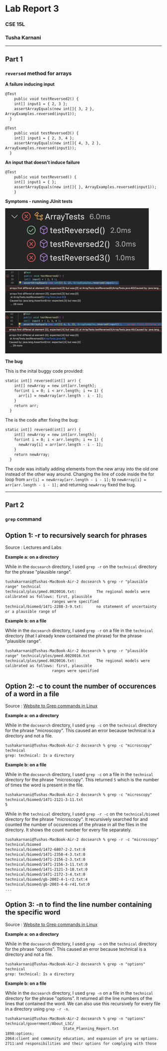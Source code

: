 # Lab Report 3
### CSE 15L 
### Tusha Karnani

---

## **Part 1**

### `reversed` method for arrays

**A failure inducing input**
```
@Test
	public void testReversed2() {
    int[] input1 = { 2, 3 };
    assertArrayEquals(new int[]{ 3, 2 }, ArrayExamples.reversed(input1));
  }
```
```
@Test
	public void testReversed3() {
    int[] input1 = { 2, 3, 4 };
    assertArrayEquals(new int[]{ 4, 3, 2 }, ArrayExamples.reversed(input1));
  }
```

**An input that doesn't induce failure**
```
@Test
	public void testReversed() {
    int[] input1 = { };
    assertArrayEquals(new int[]{ }, ArrayExamples.reversed(input1));
	}
```

**Symptoms - running JUnit tests**

![Image](s1.png)
![Image](s2.png)
![Image](s3.png)

**The bug**

This is the inital buggy code provided:

```
static int[] reversed(int[] arr) {
    int[] newArray = new int[arr.length];
    for(int i = 0; i < arr.length; i += 1) {
      arr[i] = newArray[arr.length - i - 1];
    }
    return arr;
  }
```

The is the code after fixing the bug:

```
static int[] reversed(int[] arr) {
    int[] newArray = new int[arr.length];
    for(int i = 0; i < arr.length; i += 1) {
      newArray[i] = arr[arr.length - i - 1];
    }
    return newArray;
  }
```

The code was initially adding elements from the new array into the old one instead of the other way around.
Changing the line of code inside the for loop from `arr[i] = newArray[arr.length - i - 1];` to `newArray[i] = arr[arr.length - i - 1];` and returning `newArray` fixed the bug.

---

## **Part 2**

### `grep` command

## Option 1: -r to recursively search for phrases

Source : Lectures and Labs

**Example a: on a directory**

While in the `docsearch` directory, I used `grep -r` on the `technical` directory for the phrase "plausible range".

```
tushakarnani@Tushas-MacBook-Air-2 docsearch % grep -r "plausible range" technical
technical/plos/pmed.0020016.txt:         The regional models were calibrated as follows: first, plausible
					 ranges were specified
technical/biomed/1471-2288-3-9.txt:      no statement of uncertainty or a plausible range of
```

**Example b: on a file** 

While in the `docsearch` directory, I used `grep -r` on a file in the `technical` directory (that I already knew contained the phrase) for the phrase "plausible range".

```
tushakarnani@Tushas-MacBook-Air-2 docsearch % grep -r "plausible range" technical/plos/pmed.0020016.txt
technical/plos/pmed.0020016.txt:         The regional models were calibrated as follows: first, plausible
					 ranges were specified
```

## Option 2: -c to count the number of occurences of a word in a file

Source : [Website to Grep commands in Linux](https://www.freecodecamp.org/news/grep-command-in-linux-usage-options-and-syntax-examples/#:~:text=Grep%20is%20a%20useful%20command,a%20powerful%20command%20to%20use.)

**Example a: on a directory**

While in the `docsearch` directory, I used `grep -c` on the `technical` directory for the phrase "microscopy". This caused an error because technical is a directory and not a file.

```
tushakarnani@Tushas-MacBook-Air-2 docsearch % grep -c "microscopy" technical
grep: technical: Is a directory
```

**Example b: on a file**

While in the `docsearch` directory, I used `grep -c` on a file in the `technical` directory for the phrase "microscopy". This returned `5` which is the number of times the word is present in the file.

```
tushakarnani@Tushas-MacBook-Air-2 docsearch % grep -c "microscopy" technical/biomed/1471-2121-3-11.txt
5
```

While in the `technical` directory, I used `grep -r -c` on the `technical/biomed` directory for the phrase "microscopy". It recursively searched for and counted the number of occurences of the phrase in all the files in the directory. It shows the count number for every file separately.

```
tushakarnani@Tushas-MacBook-Air-2 docsearch % grep -r -c "microscopy" technical/biomed
technical/biomed/1472-6807-2-2.txt:0
technical/biomed/1471-2350-4-3.txt:0
technical/biomed/1471-2156-2-3.txt:0
technical/biomed/1471-2156-3-11.txt:0
technical/biomed/1471-2121-3-10.txt:0
technical/biomed/1471-2172-3-4.txt:0
technical/biomed/gb-2002-4-1-r2.txt:4
technical/biomed/gb-2003-4-6-r41.txt:0
...
```

## Option 3: -n to find the line number containing the specific word

Source : [Website to Grep commands in Linux](https://www.freecodecamp.org/news/grep-command-in-linux-usage-options-and-syntax-examples/#:~:text=Grep%20is%20a%20useful%20command,a%20powerful%20command%20to%20use.)

**Example a: on a directory**

While in the `docsearch` directory, I used `grep -n` on the `technical` directory for the phrase "options". This caused an error because technical is a directory and not a file.

```
tushakarnani@Tushas-MacBook-Air-2 docsearch % grep -n "options" technical
grep: technical: Is a directory
```

**Example b: on a file**

While in the `docsearch` directory, I used `grep -n` on a file in the `technical` directory for the phrase "options". It returned all the line numbers of the lines that contained the word.
We can also use this recursively for every file in a directory using `grep -r -n`.

```
tushakarnani@Tushas-MacBook-Air-2 docsearch % grep -n "options" technical/government/About_LSC/
					      State_Planning_Report.txt 
1898:options;
2064:client and community education, and expansion of pro se options.
2711:and responsibilities and their options for complying with those
```
